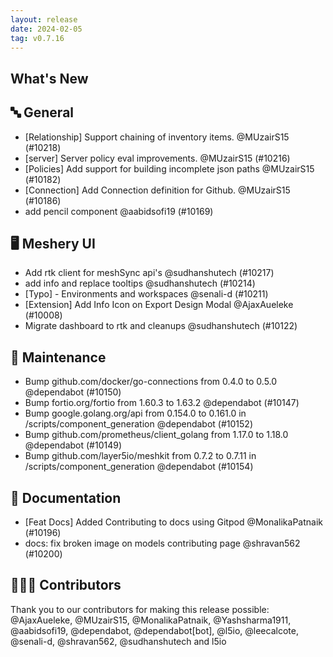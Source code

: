 ```yaml
---
layout: release
date: 2024-02-05
tag: v0.7.16
---
```


## What's New

## 🔤 General

- [Relationship] Support chaining of inventory items. @MUzairS15 (#10218)
- [server] Server policy eval improvements. @MUzairS15 (#10216)
- [Policies] Add support for building incomplete json paths @MUzairS15 (#10182)
- [Connection] Add Connection definition for Github. @MUzairS15 (#10186)
- add pencil component @aabidsofi19 (#10169)

## 🖥 Meshery UI

- Add rtk client for meshSync api's @sudhanshutech (#10217)
- add info and replace tooltips @sudhanshutech (#10214)
- [Typo] - Environments and workspaces @senali-d (#10211)
- [Extension] Add Info Icon on Export Design Modal @AjaxAueleke (#10008)
- Migrate dashboard to rtk and cleanups @sudhanshutech (#10122)

## 🧰 Maintenance

- Bump github.com/docker/go-connections from 0.4.0 to 0.5.0 @dependabot (#10150)
- Bump fortio.org/fortio from 1.60.3 to 1.63.2 @dependabot (#10147)
- Bump google.golang.org/api from 0.154.0 to 0.161.0 in /scripts/component_generation @dependabot (#10152)
- Bump github.com/prometheus/client_golang from 1.17.0 to 1.18.0 @dependabot (#10149)
- Bump github.com/layer5io/meshkit from 0.7.2 to 0.7.11 in /scripts/component_generation @dependabot (#10154)

## 📖 Documentation

- [Feat Docs] Added Contributing to docs using Gitpod @MonalikaPatnaik (#10196)
- docs: fix broken image on models contributing page @shravan562 (#10200)

## 👨🏽‍💻 Contributors

Thank you to our contributors for making this release possible:
@AjaxAueleke, @MUzairS15, @MonalikaPatnaik, @Yashsharma1911, @aabidsofi19, @dependabot, @dependabot[bot], @l5io, @leecalcote, @senali-d, @shravan562, @sudhanshutech and l5io
